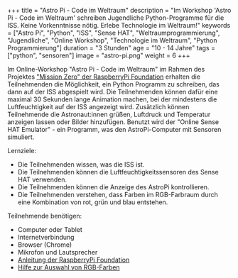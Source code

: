 +++
title = "Astro Pi - Code im Weltraum"
description = "Im Workshop 'Astro Pi - Code im Weltraum' schreiben Jugendliche Python-Programme für die ISS. Keine Vorkenntnisse nötig. Erlebe Technologie im Weltraum!"
keywords = ["Astro Pi", "Python", "ISS", "Sense HAT", "Weltraumprogrammierung", "Jugendliche", "Online Workshop", "Technologie im Weltraum", "Python Programmierung"]
duration = "3 Stunden"
age = "10 - 14 Jahre"
tags = ["python", "sensoren"]
image = "astro-pi.png"
weight = 6
+++

Im Online-Workshop "Astro Pi - Code im Weltraum" im Rahmen des 
Projektes ["Mission Zero" der RaspberryPi Foundation](https://astro-pi.org/mission-zero/) erhalten die Teilnehmenden die Möglichkeit,
ein Python Programm zu schreiben, das dann auf der ISS abgespielt wird. Die Teilnehmenden können dafür eine maximal 30 Sekunden lange Animation machen, 
bei der mindestens die Luftfeuchtigkeit auf der ISS angezeigt wird. Zusätzlich können Teilnehmende die Astronaut:innen grüßen, Luftdruck und Temperatur anzeigen lassen 
oder Bilder hinzufügen. Benutzt wird der "Online Sense HAT Emulator" - ein Programm, was den AstroPi-Computer mit Sensoren simuliert.

Lernziele:
* Die Teilnehmenden wissen, was die ISS ist.
* Die Teilnehmenden können die Luftfeuchtigkeitssensoren des Sense HAT verwenden.
* Die Teilnehmenden können die Anzeige des AstroPi kontrollieren.
* Die Teilnehmenden verstehen, dass Farben im RGB-Farbraum durch eine Kombination von rot, grün und blau entstehen.

Teilnehmende benötigen:
* Computer oder Tablet
* Internetverbindung
* Browser (Chrome)
* Mikrofon und Lautsprecher
* [Anleitung der RaspberryPi Foundation](https://projects.raspberrypi.org/de-DE/projects/astro-pi-mission-zer)
* [Hilfe zur Auswahl von RGB-Farben](https://rgbcolorcode.com/)
